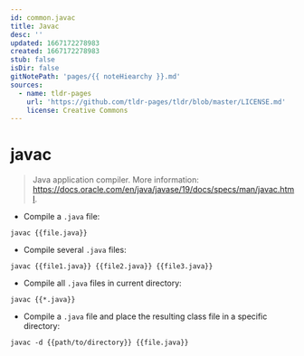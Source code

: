 ```yaml
---
id: common.javac
title: Javac
desc: ''
updated: 1667172278983
created: 1667172278983
stub: false
isDir: false
gitNotePath: 'pages/{{ noteHiearchy }}.md'
sources:
  - name: tldr-pages
    url: 'https://github.com/tldr-pages/tldr/blob/master/LICENSE.md'
    license: Creative Commons
---
```

# javac

> Java application compiler.
> More information: <https://docs.oracle.com/en/java/javase/19/docs/specs/man/javac.html>.

- Compile a `.java` file:

`javac {{file.java}}`

- Compile several `.java` files:

`javac {{file1.java}} {{file2.java}} {{file3.java}}`

- Compile all `.java` files in current directory:

`javac {{*.java}}`

- Compile a `.java` file and place the resulting class file in a specific directory:

`javac -d {{path/to/directory}} {{file.java}}`


